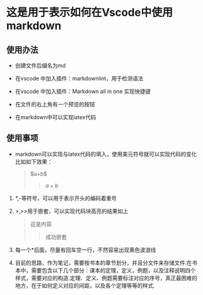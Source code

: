 # 这是用于表示如何在Vscode中使用markdown

## 使用办法

* 创建文件后缀名为md
  
* 在vscode 中加入插件：markdownlint，用于检测语法
* 在vscode 中加入插件：Markdown all in one 实现快捷键
* 在文件的右上角有一个预览的按钮
* 在markdown中可以实现latex代码
  
## 使用事项

* markdown可以实现与latex代码的填入，使用美元符号就可以实现代码的变化
 比如如下效果：

    > \$a+b\$
    >> $a+b$

1. *,-等符号，可以用于表示开头的编码着重号
  
2. \>,>>用于嵌套，可以实现代码块高亮的结果如上

    > 这是内容
    >> 成功嵌套

3. 每一个*后面，尽量有回车空一行，不然容易出现黄色波浪线

4. 目前的思路，作为笔记，需要按书本的章节划分，并且分文件来存储文件.在书本中，需要包含以下几个部分：课本的定理，定义，例题，以及注释说明四个样式，需要对应的构造.定理、定义、例题需要标注对应的序号，真正最困难的地方，在于如何定义对应的间距，以及各个定理等等的样式.

